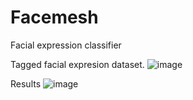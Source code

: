 # Facemesh
Facial expression classifier

Tagged facial expresion dataset.
![image](https://user-images.githubusercontent.com/90409026/172600381-9f457b48-1573-4502-a784-0f672ec97af2.png)

Results
![image](https://user-images.githubusercontent.com/90409026/172600670-7dbfed1f-056a-43b0-8876-f486c64e72cf.png)
